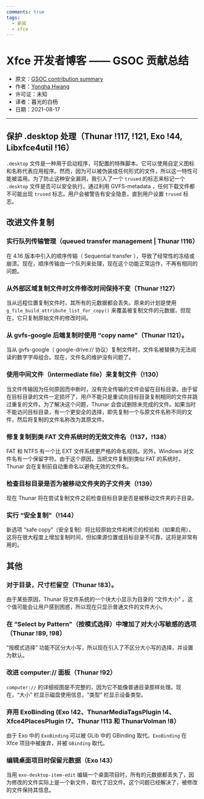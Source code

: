 ```yaml
---
comments: true
tags:
  - 新闻
  - xfce
---
```


# Xfce 开发者博客 —— GSOC 贡献总结 

- 原文：[GSOC contribution summary](https://dev.ikx.kr/GSOC-6th/)
- 作者：[Yongha Hwang](https://dev.ikx.kr/getting-started/)
- 许可证：未知
- 译者：暮光的白杨
- 日期：2021-08-17

----

## 保护 .desktop 处理（Thunar !117, !121, Exo !44, Libxfce4util !16）

`.desktop` 文件是一种用于启动程序，可配置的特殊脚本。它可以使用自定义图标和名称代表应用程序。然而，因为可以被伪装成任何形式的文件，所以这一特性可能被滥用。为了防止这种安全漏洞，我引入了一个 `trused` 的标志来标记一个 `.desktop` 文件是否可以安全执行。通过利用 GVFS-metadata ，任何下载文件都不可能出现 `trused` 标志。用户会被警告有安全隐患，直到用户设置 `trused` 标志。

## 改进文件复制

### 实行队列传输管理（queued transfer management | Thunar !116）

在 4.16 版本中引入的顺序传输（ Sequential transfer ），导致了经常性的冻结或崩溃。现在，顺序传输由一个队列来处理，现在这个功能正常运作，不再有相同的问题。

### 从外部区域复制文件时文件修改时间保持不变（Thunar !127）

当从远程位置复制文件时，其所有的元数据都会丢失。原来的计划是使用`g_file_build_attribute_list_for_copy()` 来覆盖被复制文件的元数据，但现在，它只复制原始文件的修改时间。

### 从 gvfs-google 后端复制时使用 “copy name”（Thunar !121）。

当从 gvfs-google（ google-drive:// 协议）复制文件时，文件名被替换为无法阅读的数字字母组合。现在，文件名的维护没有问题了。

### 使用中间文件（intermediate file）来复制文件（!130）

当文件传输因为任何原因而中断时，没有完全传输的文件会留在目标目录。由于留在目标目录的文件一定损坏了，用户不能只是重试向目标目录复制相同的文件并跳过重复的文件。为了解决这个问题，Thunar 会尝试删除未完成的文件。如果当时不能访问目标目录，有一个更安全的选择，即先复制一个与原文件名称不同的文件，然后将复制的文件名称改为其原文件。

### 修复复制到类 FAT 文件系统时的无效文件名（!137，!138）

FAT 和 NTFS 有一个比 EXT 文件系统更严格的命名规则。另外，Windows 对文件名有一个保留字符。由于这个原因，当把文件复制到类似 FAT 的系统时，Thunar 会在复制前自动重命名以避免无效的文件名。

### 检查目标目录是否为被移动文件夹的子文件夹（!139）

现在 Thunar 将在尝试复制文件之前检查目标目录是否是被移动文件夹的子目录。

### 实行 “安全复制”（!144）

新选项 “safe copy”（安全复制）将比较原始文件和拷贝的校验和（如果启用）。这将在很大程度上增加复制时间，但如果源位置或目标目录不可靠，这将是非常有用的。

## 其他

### 对于目录，尺寸栏留空（Thunar !83）。

由于某些原因，Thunar 将文件系统的一个块大小显示为目录的 “文件大小” 。这个值可能会让用户感到困惑，所以现在只显示普通文件的文件大小。

### 在 “Select by Pattern”（按模式选择）中增加了对大小写敏感的选项（Thunar !89, !98）

“按模式选择” 功能不区分大小写，所以现在引入了不区分大小写的选择，并设置为默认。

### 改进 computer:// 面板（Thunar !92）

`computer://` 的详细视图是不完整的，因为它不能像普通目录那样处理。现在，“大小” 栏显示磁盘使用信息，“类型” 栏显示设备类型。

### 弃用 ExoBinding (Exo !42、ThunarMediaTagsPlugin !4、Xfce4PlacesPlugin !7、Thunar !113 和 ThunarVolman !8）

由于 Exo 中的 `ExoBinding` 可以被 GLib 中的 GBinding 取代。`ExoBinding` 在 Xfce 项目中被废弃，并被 `GBinding` 取代。

### 编辑桌面项目时保留元数据（Exo !43）

当用 `exo-desktop-item-edit` 编辑一个桌面项目时，所有的元数据都丢失了，因为修改的文件实际上是一个新文件，取代了旧文件。这个问题已经解决了，被修改的文件保持其信息。
